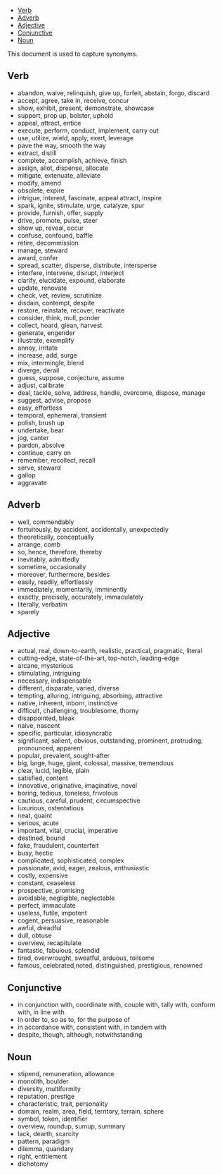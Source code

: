 
- [Verb](#verb)
- [Adverb](#adverb)
- [Adjective](#adjective)
- [Conjunctive](#conjunctive)
- [Noun](#noun)

This document is used to capture synonyms.

## Verb
- abandon, waive, relinquish, give up, forfeit, abstain, forgo, discard
- accept, agree, take in, receive, concur
- show, exhibit, present, demonstrate, showcase
- support, prop up, bolster, uphold
- appeal, attract, entice
- execute, perform, conduct, implement, carry out
- use, utilize, wield, apply, exert, leverage
- pave the way, smooth the way
- extract, distill
- complete, accomplish, achieve, finish
- assign, allot, dispense, allocate
- mitigate, extenuate, alleviate
- modify, amend
- obsolete, expire
- intrigue, interest, fascinate, appeal attract, inspire
- spark, ignite, stimulate, urge, catalyze, spur
- provide, furnish, offer, supply
- drive, promote, pulse, steer
- show up, reveal, occur
- confuse, confound, baffle
- retire, decommission
- manage, steward
- award, confer
- spread, scatter, disperse, distribute, intersperse
- interfere, intervene, disrupt, interject
- clarify, elucidate, expound, elaborate
- update, renovate
- check, vet, review, scrutinize
- disdain, contempt, despite
- restore, reinstate, recover, reactivate
- consider, think, mull, ponder
- collect, hoard, glean, harvest
- generate, engender
- illustrate, exemplify
- annoy, irritate
- increase, add, surge
- mix, intermingle, blend
- diverge, derail
- guess, suppose, conjecture, assume
- adjust, calibrate
- deal, tackle, solve, address, handle, overcome, dispose, manage
- suggest, advise, propose
- easy, effortless
- temporal, ephemeral, transient
- polish, brush up
- undertake, bear
- jog, canter
- pardon, absolve
- continue, carry on
- remember, recollect, recall
- serve, steward
- gallop
- aggravate


## Adverb
- well, commendably
- fortuitously, by accident, accidentally, unexpectedly
- theoretically, conceptually
- arrange, comb
- so, hence, therefore, thereby
- inevitably, admittedly
- sometime, occasionally
- moreover, furthermore, besides
- easily, readily, effortlessly
- immediately, momentarily, imminently
- exactly, precisely, accurately, immaculately
- literally, verbatim
- sparely


## Adjective
- actual, real, down-to-earth, realistic, practical, pragmatic, literal
- cutting-edge, state-of-the-art, top-notch, leading-edge
- arcane, mysterious
- stimulating, intriguing
- necessary, indispensable
- different, disparate, varied, diverse
- tempting, alluring, intriguing, absorbing, attractive
- native, inherent, inborn, instinctive
- difficult, challenging, troublesome, thorny
- disappointed, bleak
- naive, nascent
- specific, particular, idiosyncratic
- significant, salient, obvious, outstanding, prominent, protruding, pronounced, apparent
- popular, prevalent, sought-after
- big, large, huge, giant, colossal, massive, tremendous
- clear, lucid, legible, plain
- satisfied, content
- innovative, originative, imaginative, novel
- boring, tedious, toneless, frivolous
- cautious, careful, prudent, circumspective
- luxurious, ostentatious
- neat, quaint
- serious, acute
- important, vital, crucial, imperative
- destined, bound
- fake, fraudulent, counterfeit
- busy, hectic
- complicated, sophisticated, complex
- passionate, avid, eager, zealous, enthusiastic
- costly, expensive
- constant, ceaseless
- prospective, promising
- avoidable, negligible, neglectable
- perfect, immaculate
- useless, futile, impotent
- cogent, persuasive, reasonable
- awful, dreadful
- dull, obtuse
- overview, recapitulate
- fantastic, fabulous, splendid
- tired, overwrought, sweatful, arduous, toilsome
- famous, celebrated,noted, distinguished, prestigious, renowned


## Conjunctive
- in conjunction with, coordinate with, couple with, tally with, conform with, in line with
- in order to, so as to, for the purpose of
- in accordance with, consistent with, in tandem with
- despite, though, although, notwithstanding


## Noun
- stipend, remuneration, allowance
- monolith, boulder
- diversity, multiformity
- reputation, prestige
- characteristic, trait, personality
- domain, realm, area, field, territory, terrain, sphere
- symbol, token, identifier
- overview, roundup, sumup, summary
- lack, dearth, scarcity
- pattern, paradigm
- dilemma, quandary
- right, entitlement
- dichotomy
